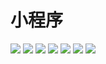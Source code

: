 # 小程序

![](https://github.com/VueCoffee/miniprogram/blob/master/screenshot/home.png?raw=true)
![](https://github.com/VueCoffee/miniprogram/blob/master/screenshot/home1.png?raw=true)
![](https://github.com/VueCoffee/miniprogram/blob/master/screenshot/home2.png?raw=true)
![](https://github.com/VueCoffee/miniprogram/blob/master/screenshot/product1.png?raw=true)
![](https://github.com/VueCoffee/miniprogram/blob/master/screenshot/product2.png?raw=true)
![](https://github.com/VueCoffee/miniprogram/blob/master/screenshot/cart.png?raw=true)
![](https://github.com/VueCoffee/miniprogram/blob/master/screenshot/market.png?raw=true)